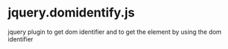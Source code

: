 jquery.domidentify.js
=====================

jquery plugin to get dom identifier and to get the element by using the dom identifier
